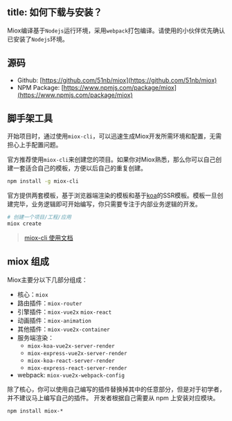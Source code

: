 title: 如何下载与安装？
---

Miox编译基于`Nodejs`运行环境，采用`webpack`打包编译。请使用的小伙伴优先确认已安装了`Nodejs`环境。

## 源码

- Github: [https://github.com/51nb/miox](https://github.com/51nb/miox)
- NPM Package: [https://www.npmjs.com/package/miox](https://www.npmjs.com/package/miox)

## 脚手架工具

开始项目时，通过使用`miox-cli`，可以迅速生成Miox开发所需环境和配置，无需担心上手配置问题。

官方推荐使用`miox-cli`来创建您的项目。如果你对Miox熟悉，那么你可以自己创建一套适合自己的模板，方便以后自己的重复创建。

```bash
npm install -g miox-cli
```

官方提供两套模板，基于浏览器端渲染的模板和基于[koa](https://www.npmjs.com/package/koa)的SSR模板。模板一旦创建完毕，业务逻辑即可开始编写，你只需要专注于内部业务逻辑的开发。

```bash
# 创建一个项目/工程/应用
miox create
```

> [miox-cli 使用文档](https://github.com/51nb/miox-cli)

## miox 组成

Miox主要分以下几部分组成：

- 核心：`miox`
- 路由插件：`miox-router`
- 引擎插件：`miox-vue2x` `miox-react`
- 动画插件：`miox-animation`
- 其他插件：`miox-vue2x-container`
- 服务端渲染：
    - `miox-koa-vue2x-server-render`
    - `miox-express-vue2x-server-render`
    - `miox-koa-react-server-render`
    - `miox-express-react-server-render`
- webpack: `miox-vue2x-webpack-config`

除了核心，你可以使用自己编写的插件替换掉其中的任意部分，但是对于初学者，并不建议马上编写自己的插件。
开发者根据自己需要从 npm 上安装对应模块。

```shell
npm install miox-*
```
